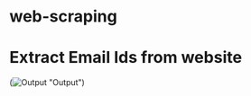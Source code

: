 # web-scraping
# Extract Email Ids from website 

(![Output](https://user-images.githubusercontent.com/71815731/121798796-08106000-cc46-11eb-86ef-954d3988a88f.jpg) "Output")
